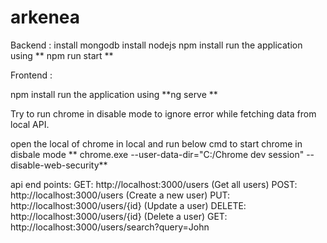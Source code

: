 # arkenea

Backend :
install mongodb 
install nodejs
npm install 
run the application using ** npm run start **

Frontend :

npm install 
run the application using **ng serve **

Try to run chrome in disable mode to ignore error while fetching data from local API.

open the local of chrome in local and run below cmd to start chrome in disbale mode 
**
chrome.exe --user-data-dir="C:/Chrome dev session" --disable-web-security**

api end points:
GET: http://localhost:3000/users (Get all users)
POST: http://localhost:3000/users (Create a new user)
PUT: http://localhost:3000/users/{id} (Update a user)
DELETE: http://localhost:3000/users/{id} (Delete a user)
GET: http://localhost:3000/users/search?query=John


